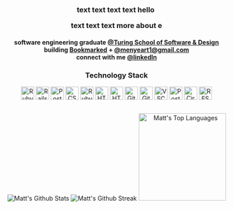 <h3 align='center'> text text text text hello <img >

<p align='center'>
text text text more about e<br>
</p>

<h4 align='center'>
 software engineering graduate <a href='https://turing.edu'>@Turing School of Software & Design</a><br>
 building <a href='https://github.com/The-Readers-Collective/bookmarked-ui'>Bookmarked</a> + <a 
email <a href='menyeart1@gmail.com'>@menyeart1@gmail.com</a><br>
connect with me <a href='https://linkedin.com/in/stephanie-guzman-sdsw'>@linkedIn</a>
</h4>

<h3 align="center">Technology Stack</h3>
<p align='center'>
<img align="center" src='https://user-images.githubusercontent.com/25181517/192603745-7d34df9e-7756-4756-a539-6a61badf7a80.png' title="Ruby" alt="Ruby Logo" height="30"/>
<img align="center" src='https://user-images.githubusercontent.com/25181517/192603748-3ac17112-3653-4257-80da-a57334b11411.png' title="Rails" alt="Rails Logo" height="30"/>
<img align="center" src='https://user-images.githubusercontent.com/25181517/117208740-bfb78400-adf5-11eb-97bb-09072b6bedfc.png' title="Postgres" alt="PostgreSQL logo" height="30"/>
<img align="center" src='https://user-images.githubusercontent.com/101955307/208489328-fd830258-94a9-4470-8ed8-2acbbb978f9b.svg' title="CSS" alt="CSS" height="30"/>
<img align="center" src='https://user-images.githubusercontent.com/25181517/192603750-4142ae75-10fa-4b61-a773-8b2052834357.png' title="Ruby Gems" alt="Ruby Gems Logo" height="30"/>
  <img align="center" src='https://user-images.githubusercontent.com/25181517/192158954-f88b5814-d510-4564-b285-dff7d6400dad.png' title="HTML" alt="HTML Logo" height="30"/>
<img align="center" src='https://user-images.githubusercontent.com/25181517/192107854-765620d7-f909-4953-a6da-36e1ef69eea6.png' title="HTTP" alt="HTTP Logo" height="30"/>
<img align="center" src='https://user-images.githubusercontent.com/25181517/192108372-f71d70ac-7ae6-4c0d-8395-51d8870c2ef0.png' title="Git" alt="Git Logo" height="30"/>
<img align="center" src='https://user-images.githubusercontent.com/25181517/192108374-8da61ba1-99ec-41d7-80b8-fb2f7c0a4948.png' title="Github" alt="Github Logo" height="30"/>
<img align="center" src='https://user-images.githubusercontent.com/101955307/208492362-1f2a051d-9a16-4098-ab31-c44bf4d5aec7.svg' title="VSCode" alt="VSCode" height="30"/>
<img align="center" src='https://user-images.githubusercontent.com/25181517/192109061-e138ca71-337c-4019-8d42-4792fdaa7128.png' title="Postman" alt="Postman Logo" height="30"/>
<img align="center" src='https://user-images.githubusercontent.com/101955307/208492752-4ccd10ee-0a00-4b79-8576-b06a3c078697.svg' title="CircleCI" alt="CircleCI" height="30"/>  
<img align="center" src='https://user-images.githubusercontent.com/25181517/192107858-fe19f043-c502-4009-8c47-476fc89718ad.png' title="REST" alt="REST API Logo" height="30"/>
</p><br>

<div align='center'>
<img src='https://github-readme-stats.vercel.app/api?username=menyeart&show_icons=true&theme=dark' alt="Matt's Github Stats">
<img src='https://github-readme-streak-stats.herokuapp.com?user=menyeart&theme=dark&date_format=j%20M%5B%20Y%5D' alt="Matt's Github Streak">
  <img src='https://github-readme-stats.vercel.app/api/top-langs/?username=menyeart&layout=compact&theme=dark' alt="Matt's Top Languages" height='200'>
</div>

<!--  
[![Matt's GitHub stats](https://github-readme-stats.vercel.app/api?username=menyeart&show_icons=true&theme=dark)](https://github.com/menyeart/github-readme-stats)

[![Top Langs](https://github-readme-stats.vercel.app/api/top-langs/?username=stephanieguzm&layout=compact&theme=dark)](https://github.com/menyeart/github-readme-stats)

  
<!--
